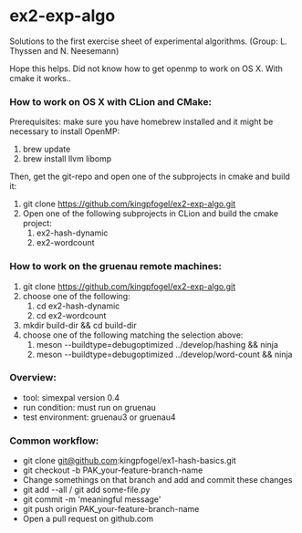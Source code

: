 # ex2-exp-algo
Solutions to the first exercise sheet of experimental algorithms. (Group: L. Thyssen and N. Neesemann)

Hope this helps. Did not know how to get openmp to work on OS X. With cmake it works..
### How to work on OS X with CLion and CMake:
Prerequisites: make sure you have homebrew installed and it might be necessary to install OpenMP:
1. brew update
2. brew install llvm libomp

Then, get the git-repo and open one of the subprojects in cmake and build it:
1. git clone https://github.com/kingpfogel/ex2-exp-algo.git
2. Open one of the following subprojects in CLion and build the cmake project:
    1. ex2-hash-dynamic
    2. ex2-wordcount

### How to work on the gruenau remote machines:
1. git clone https://github.com/kingpfogel/ex2-exp-algo.git
2. choose one of the following:
    1. cd ex2-hash-dynamic
    2. cd ex2-wordcount
3. mkdir build-dir && cd build-dir
4. choose one of the following matching the selection above:
    1. meson --buildtype=debugoptimized ../develop/hashing && ninja
    2. meson --buildtype=debugoptimized ../develop/word-count && ninja
    
### Overview:
- tool: simexpal version 0.4
- run condition: must run on gruenau
- test environment: gruenau3 or gruenau4

### Common workflow:

- git clone git@github.com:kingpfogel/ex1-hash-basics.git
- git checkout -b PAK_your-feature-branch-name
- Change somethings on that branch and add and commit these changes
- git add --all / git add some-file.py
- git commit -m 'meaningful message'
- git push origin PAK_your-feature-branch-name
- Open a pull request on github.com
